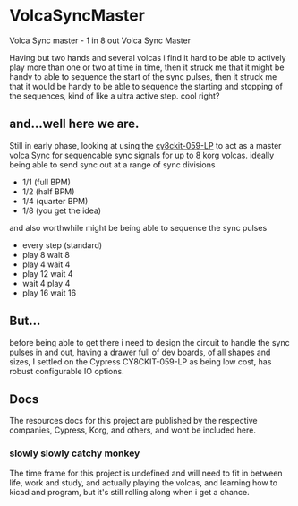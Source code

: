 # VolcaSyncMaster
Volca Sync master - 1 in 8 out Volca Sync Master

Having but two hands and several volcas i find it hard to be able to actively play more than one or two at time in time, then it struck
me that it might be handy to able to sequence the start of the sync pulses, then it struck me that it would be handy to be able to sequence 
the starting and stopping of the sequences, kind of like a ultra active step. cool right?

## and...well here we are.

Still in early phase, looking at using the [cy8ckit-059-LP](https://www.cypress.com/documentation/development-kitsboards/cy8ckit-059-psoc-5lp-prototyping-kit-onboard-programmer-and) to act as a master volca Sync for sequencable sync signals for up to 
8 korg volcas. ideally being able to send sync out at a range of sync divisions 

- 1/1 (full BPM)
- 1/2 (half BPM)
- 1/4 (quarter BPM)
- 1/8 (you get the idea)

and also worthwhile might be being able to sequence the sync pulses 

- every step (standard) 
- play 8 wait 8 
- play 4 wait 4
- play 12 wait 4
- wait 4 play 4
- play 16 wait 16

## But...

before being able to get there i need to design the circuit to handle the sync pulses in and out, having a drawer full of dev boards, 
of all shapes and sizes, I settled on the Cypress CY8CKIT-059-LP as being low cost, has robust configurable IO options.

## Docs

The resources docs for this project are published by the respective companies, Cypress, Korg, and others, and wont be included here.

### slowly slowly catchy monkey

The time frame for this project is undefined and will need to fit in between life, work and study, and actually playing the volcas, and learning how to kicad and program, but it's still rolling along when i get a chance. 



